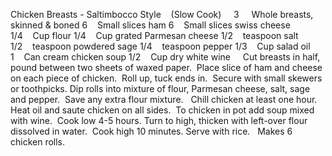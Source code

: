 Chicken Breasts - Saltimbocco Style    (Slow Cook)
 
 
3     Whole breasts, skinned & boned
6    Small slices ham
6    Small slices swiss cheese
1/4    Cup flour
1/4    Cup grated Parmesan cheese
1/2    teaspoon salt
1/2    teaspoon powdered sage
1/4    teaspoon pepper
1/3    Cup salad oil
1    Can cream chicken soup
1/2    Cup dry white wine
 
 
Cut breasts in half, pound between two sheets of waxed paper.  Place slice of ham and cheese on each piece of chicken.  Roll up, tuck ends in.  Secure with small skewers or toothpicks.
Dip rolls into mixture of flour, Parmesan cheese, salt, sage and pepper.  Save any extra flour mixture.  
Chill chicken at least one hour.  
Heat oil and saute chicken on all sides.  To chicken in pot add soup mixed with wine.  Cook low 4-5 hours.
Turn to high, thicken with left-over flour dissolved in water.  Cook high 10 minutes. 
Serve with rice. 
 
Makes 6 chicken rolls.
